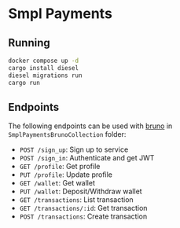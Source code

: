 # Smpl Payments

## Running
```sh
docker compose up -d
cargo install diesel
diesel migrations run
cargo run
```

## Endpoints

The following endpoints can be used with [bruno](https://www.usebruno.com/) in `SmplPaymentsBrunoCollection` folder:

- `POST /sign_up`: Sign up to service
- `POST /sign_in`: Authenticate and get JWT
- `GET /profile`: Get profile
- `PUT /profile`: Update profile
- `GET /wallet`: Get wallet
- `PUT /wallet`: Deposit/Withdraw wallet
- `GET /transactions`: List transaction
- `GET /transactions/:id`: Get transaction
- `POST /transactions`: Create transaction
